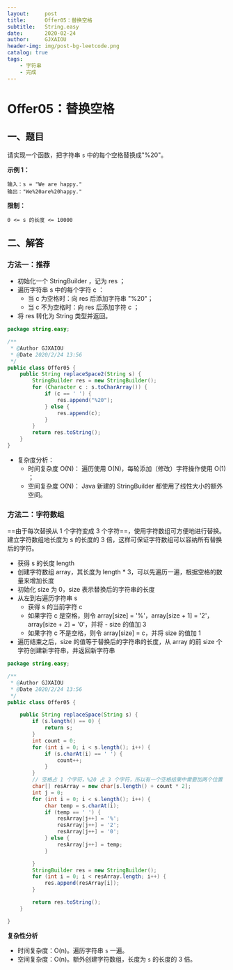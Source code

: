 ```yaml
---
layout:     post
title:      Offer05：替换空格
subtitle:   String.easy
date:       2020-02-24
author:     GJXAIOU
header-img: img/post-bg-leetcode.png
catalog: true
tags:
    - 字符串
	- 完成
---
```


# Offer05：替换空格

## 一、题目


请实现一个函数，把字符串 `s` 中的每个空格替换成"%20"。

**示例 1：**

```
输入：s = "We are happy."
输出："We%20are%20happy."
```

**限制：**

```
0 <= s 的长度 <= 10000
```



## 二、解答

### 方法一：推荐

- 初始化一个 StringBuilder ，记为 res ；
- 遍历字符串 s 中的每个字符 c ：
    - 当 c 为空格时：向 res 后添加字符串 "%20"；
    - 当 c 不为空格时：向 res 后添加字符 c ；
- 将 res 转化为 String 类型并返回。

```java
package string.easy;

/**
 * @Author GJXAIOU
 * @Date 2020/2/24 13:56
 */
public class Offer05 {
    public String replaceSpace2(String s) {
        StringBuilder res = new StringBuilder();
        for (Character c : s.toCharArray()) {
            if (c == ' ') {
                res.append("%20");
            } else {
                res.append(c);
            }
        }
        return res.toString();
    }
}
```

- 复杂度分析：
    - 时间复杂度 O(N)： 遍历使用 O(N)，每轮添加（修改）字符操作使用 O(1) ；
    - 空间复杂度 O(N)： Java 新建的 StringBuilder 都使用了线性大小的额外空间。



### 方法二：字符数组

==由于每次替换从 1 个字符变成 3 个字符==，使用字符数组可方便地进行替换。建立字符数组地长度为 s 的长度的 3 倍，这样可保证字符数组可以容纳所有替换后的字符。

- 获得 s 的长度 length
- 创建字符数组 array，其长度为 length * 3，可以先遍历一遍，根据空格的数量来增加长度
- 初始化 size 为 0，size 表示替换后的字符串的长度
- 从左到右遍历字符串 s
    - 获得 s 的当前字符 c
    - 如果字符 c 是空格，则令 array[size] = '%'，array[size + 1] = '2'，array[size + 2] = '0'，并将 - size 的值加 3
    - 如果字符 c 不是空格，则令 array[size] = c，并将 size 的值加 1
- 遍历结束之后，size 的值等于替换后的字符串的长度，从 array 的前 size 个字符创建新字符串，并返回新字符串

```java
package string.easy;

/**
 * @Author GJXAIOU
 * @Date 2020/2/24 13:56
 */
public class Offer05 {

    public String replaceSpace(String s) {
        if (s.length() == 0) {
            return s;
        }
        int count = 0;
        for (int i = 0; i < s.length(); i++) {
            if (s.charAt(i) == ' ') {
                count++;
            }
        }
        // 空格占 1 个字符，%20 占 3 个字符，所以有一个空格结果中需要加两个位置
        char[] resArray = new char[s.length() + count * 2];
        int j = 0;
        for (int i = 0; i < s.length(); i++) {
            char temp = s.charAt(i);
            if (temp == ' ') {
                resArray[j++] = '%';
                resArray[j++] = '2';
                resArray[j++] = '0';
            } else {
                resArray[j++] = temp;
            }

        }
        StringBuilder res = new StringBuilder();
        for (int i = 0; i < resArray.length; i++) {
            res.append(resArray[i]);
        }

        return res.toString();
    }

}

```

**复杂性分析**

- 时间复杂度：O(n)。遍历字符串 `s` 一遍。
- 空间复杂度：O(n)。额外创建字符数组，长度为 `s` 的长度的 3 倍。



